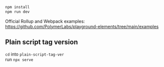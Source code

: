 ```sh
npm install
npm run dev
```

Official Rollup and Webpack examples: https://github.com/PolymerLabs/playground-elements/tree/main/examples

## Plain script tag version

`cd` into `plain-script-tag-ver`  
run `npx serve`
